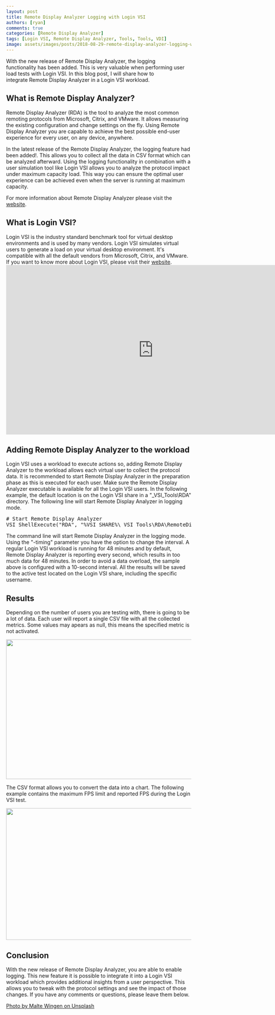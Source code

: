 ```yaml
---
layout: post
title: Remote Display Analyzer Logging with Login VSI
authors: [ryan]
comments: true
categories: [Remote Display Analyzer]
tags: [Login VSI, Remote Display Analyzer, Tools, Tools, VDI]
image: assets/images/posts/2018-08-29-remote-display-analyzer-logging-with-login-vsi/remote-display-analyzer-logging-with-login-vsi-feature-image.png
---
```

With the new release of Remote Display Analyzer, the logging functionality has been added. This is very valuable when performing user load tests with Login VSI. In this blog post, I will share how to integrate Remote Display Analyzer in a Login VSI workload.

<!--more-->
<h2>What is Remote Display Analyzer?</h2>
Remote Display Analyzer (RDA) is the tool to analyze the most common remoting protocols from Microsoft, Citrix, and VMware. It allows measuring the existing configuration and change settings on the fly. Using Remote Display Analyzer you are capable to achieve the best possible end-user experience for every user, on any device, anywhere.

In the latest release of the Remote Display Analyzer, the logging feature had been added!. This allows you to collect all the data in CSV format which can be analyzed afterward. Using the logging functionality in combination with a user simulation tool like Login VSI allows you to analyze the protocol impact under maximum capacity load. This way you can ensure the optimal user experience can be achieved even when the server is running at maximum capacity.

For more information about Remote Display Analyzer please visit the <a href="https://rdanalyzer.com/" target="_blank" rel="noopener">website</a>.
<h2>What is Login VSI?</h2>
Login VSI is the industry standard benchmark tool for virtual desktop environments and is used by many vendors. Login VSI simulates virtual users to generate a load on your virtual desktop environment. It's compatible with all the default vendors from Microsoft, Citrix, and VMware. If you want to know more about Login VSI, please visit their <a href="http://www.loginvsi.com" target="_blank" rel="noopener">website</a>.

<iframe width="800" height="461" src="https://www.youtube.com/embed/jSUKwDdBfz0" frameborder="0" allow="accelerometer; autoplay; encrypted-media; gyroscope; picture-in-picture" allowfullscreen></iframe>

<h2>Adding Remote Display Analyzer to the workload</h2>
Login VSI uses a workload to execute actions so, adding Remote Display Analyzer to the workload allows each virtual user to collect the protocol data. It is recommended to start Remote Display Analyzer in the preparation phase as this is executed for each user. Make sure the Remote Display Analyzer executable is available for all the Login VSI users. In the following example, the default location is on the Login VSI share in a "_VSI_Tools\RDA" directory. The following line will start Remote Display Analyzer in logging mode.
<pre class="lang:default decode:true"># Start Remote Display Analyzer
VSI_ShellExecute("RDA", "%VSI_SHARE%\_VSI_Tools\RDA\RemoteDisplayAnalyzer.exe", "-logging %VSI_SHARE%\_VSI_LogFiles\%VSI_ACTIVETEST%\%VSI_ACTIVETEST%_RDA_%USERNAME%.csv -timing 10", "%VSI_SHARE%\VSI_Tools\RDA\")
</pre>
The command line will start Remote Display Analyzer in the logging mode. Using the "-timing" parameter you have the option to change the interval. A regular Login VSI workload is running for 48 minutes and by default, Remote Display Analyzer is reporting every second, which results in too much data for 48 minutes. In order to avoid a data overload, the sample above is configured with a 10-second interval. All the results will be saved to the active test located on the Login VSI share, including the specific username.
<h2>Results</h2>
Depending on the number of users you are testing with, there is going to be a lot of data. Each user will report a single CSV file with all the collected metrics. Some values may apears as null, this means the specified metric is not activated.

<a href="{{site.baseurl}}/assets/images/posts/2018-08-29-remote-display-analyzer-logging-with-login-vsi/rda-data-csv.png"><img class="alignnone wp-image-4707 size-large" src="{{site.baseurl}}/assets/images/posts/2018-08-29-remote-display-analyzer-logging-with-login-vsi/rda-data-csv.png" alt="" width="790" height="380" /></a>

The CSV format allows you to convert the data into a chart. The following example contains the maximum FPS limit and reported FPS during the Login VSI test.

<a href="{{site.baseurl}}/assets/images/posts/2018-08-29-remote-display-analyzer-logging-with-login-vsi/rda-data-chart.png"><img class="alignnone wp-image-4706 size-full" src="{{site.baseurl}}/assets/images/posts/2018-08-29-remote-display-analyzer-logging-with-login-vsi/rda-data-chart.png" alt="" width="958" height="358" /></a>
<h2>Conclusion</h2>
With the new release of Remote Display Analyzer, you are able to enable logging. This new feature it is possible to integrate it into a Login VSI workload which provides additional insights from a user perspective. This allows you to tweak with the protocol settings and see the impact of those changes. If you have any comments or questions, please leave them below.

<span style="text-decoration: underline;">Photo by <a href="https://unsplash.com/photos/kTHJb6pYsrY?utm_source=unsplash&amp;utm_medium=referral&amp;utm_content=creditCopyText">Malte Wingen</a> on <a href="https://unsplash.com/?utm_source=unsplash&amp;utm_medium=referral&amp;utm_content=creditCopyText">Unsplash</a></span>
